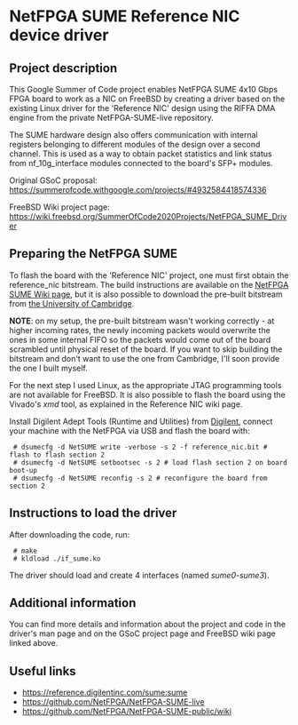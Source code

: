 # NetFPGA SUME Reference NIC device driver

## Project description
This Google Summer of Code project enables NetFPGA SUME 4x10 Gbps FPGA board to work as a NIC on FreeBSD by creating a driver based on the existing Linux driver for the 'Reference NIC' design using the RIFFA DMA engine from the private NetFPGA-SUME-live repository.

The SUME hardware design also offers communication with internal registers belonging to different modules of the design over a second channel. This is used as a way to obtain packet statistics and link status from nf_10g_interface modules connected to the board's SFP+ modules.

Original GSoC proposal: https://summerofcode.withgoogle.com/projects/#4932584418574336

FreeBSD Wiki project page: https://wiki.freebsd.org/SummerOfCode2020Projects/NetFPGA_SUME_Driver

## Preparing the NetFPGA SUME
To flash the board with the 'Reference NIC' project, one must first obtain the reference_nic bitstream. The build instructions are available on the [NetFPGA SUME Wiki page](https://github.com/NetFPGA/NetFPGA-SUME-public/wiki/NetFPGA-SUME-Reference-NIC), but it is also possible to download the pre-built bitstream from [the University of Cambridge](http://www.cl.cam.ac.uk/research/srg/netos/projects/netfpga/bitfiles/NetFPGA-SUME-live/1.9.0/reference_nic/reference_nic.bit).

**NOTE**: on my setup, the pre-built bitstream wasn't working correctly - at higher incoming rates, the newly incoming packets would overwrite the ones in some internal FIFO so the packets would come out of the board scrambled until physical reset of the board. If you want to skip building the bitstream and don't want to use the one from Cambridge, I'll soon provide the one I built myself.

For the next step I used Linux, as the appropriate JTAG programming tools are not available for FreeBSD. It is also possible to flash the board using the Vivado's *xmd* tool, as explained in the Reference NIC wiki page.

Install Digilent Adept Tools (Runtime and Utilities) from [Digilent](https://reference.digilentinc.com/reference/software/adept/start), connect your machine with the NetFPGA via USB and flash the board with:
```
 # dsumecfg -d NetSUME write -verbose -s 2 -f reference_nic.bit # flash to flash section 2
 # dsumecfg -d NetSUME setbootsec -s 2 # load flash section 2 on board boot-up
 # dsumecfg -d NetSUME reconfig -s 2 # reconfigure the board from section 2
```

## Instructions to load the driver
After downloading the code, run:
```
 # make
 # kldload ./if_sume.ko
```
The driver should load and create 4 interfaces (named *sume0*-*sume3*).

## Additional information
You can find more details and information about the project and code in the driver's man page and on the GSoC project page and FreeBSD wiki page linked above.

## Useful links
 - https://reference.digilentinc.com/sume:sume
 - https://github.com/NetFPGA/NetFPGA-SUME-live
 - https://github.com/NetFPGA/NetFPGA-SUME-public/wiki
